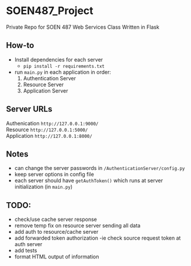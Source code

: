 # SOEN487_Project
Private Repo for SOEN 487 Web Services Class Written in Flask

## How-to
- Install dependencies for each server
  - `pip install -r requirements.txt`
- run `main.py` in each application in order:
  1. Authentication Server
  2. Resource Server
  3. Application Server
  
 ## Server URLs
 Authenication  `http://127.0.0.1:9000/` <br/>
 Resource       `http://127.0.0.1:5000/` <br/>
 Application    `http://127.0.0.1:8000/` <br/>
 
 ## Notes
 - can change the server passwords in `/AuthenticationServer/config.py`
 - keep server options in config file
 - each server should have `getAuthToken()` which runs at server initialization (in `main.py`)

 ## TODO:
- check/use cache server response
- remove temp fix on resource server sending all data
- add auth to resource/cache server
- add forwarded token authorization -ie check source request token at auth server
- add tests
- format HTML output of information 
